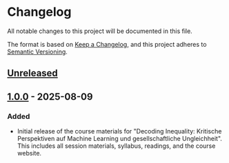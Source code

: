 # Changelog

All notable changes to this project will be documented in this file.

The format is based on [Keep a Changelog](https://keepachangelog.com/en/1.0.0/),
and this project adheres to [Semantic Versioning](https://semver.org/spec/v2.0.0.html).

## [Unreleased](https://github.com/DHBern/decoding-inequality-2025/compare/v1.0.0...HEAD)

## [1.0.0](https://github.com/DHBern/decoding-inequality-2025/releases/tag/v1.0.0) - 2025-08-09

### Added

- Initial release of the course materials for "Decoding Inequality: Kritische Perspektiven auf Machine Learning und gesellschaftliche Ungleichheit". This includes all session materials, syllabus, readings, and the course website.
